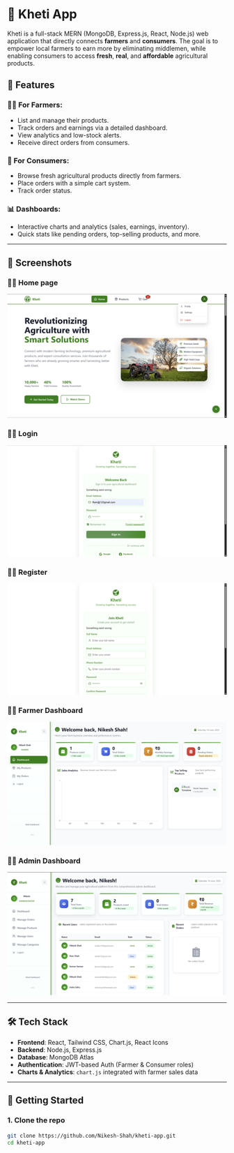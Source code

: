 # 🌱 Kheti App

Kheti is a full-stack MERN (MongoDB, Express.js, React, Node.js) web application that directly connects **farmers** and **consumers**. The goal is to empower local farmers to earn more by eliminating middlemen, while enabling consumers to access **fresh**, **real**, and **affordable** agricultural products.


## 🧩 Features

### 👨‍🌾 For Farmers:
- List and manage their products.
- Track orders and earnings via a detailed dashboard.
- View analytics and low-stock alerts.
- Receive direct orders from consumers.

### 🛒 For Consumers:
- Browse fresh agricultural products directly from farmers.
- Place orders with a simple cart system.
- Track order status.

### 📊 Dashboards:
- Interactive charts and analytics (sales, earnings, inventory).
- Quick stats like pending orders, top-selling products, and more.

---

## 📸 Screenshots

### 🧑‍🌾 Home page
![Home Page](screenshots/home.png)

### 🧑‍🌾 Login

![Login Page](screenshots/login.png)

### 🧑‍🌾 Register

![Register Page](screenshots/register.png)




### 🧑‍🌾 Farmer Dashboard

![Farmer Dashboard](screenshots/farmer.png)

### 🧑‍🌾 Admin Dashboard

![Admin Dashboard](screenshots/admin.png)



---

## 🛠️ Tech Stack

- **Frontend**: React, Tailwind CSS, Chart.js, React Icons
- **Backend**: Node.js, Express.js
- **Database**: MongoDB Atlas
- **Authentication**: JWT-based Auth (Farmer & Consumer roles)
- **Charts & Analytics**: `chart.js` integrated with farmer sales data

---

## 🚀 Getting Started

### 1. Clone the repo

```bash
git clone https://github.com/Nikesh-Shah/kheti-app.git
cd kheti-app
